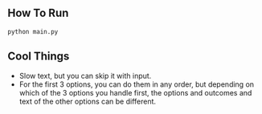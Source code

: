## How To Run
```
python main.py
```
## Cool Things
- Slow text, but you can skip it with input.
- For the first 3 options, you can do them in any order, but depending on which of the 3 options you handle first, the options and outcomes and text of the other options can be different. 
